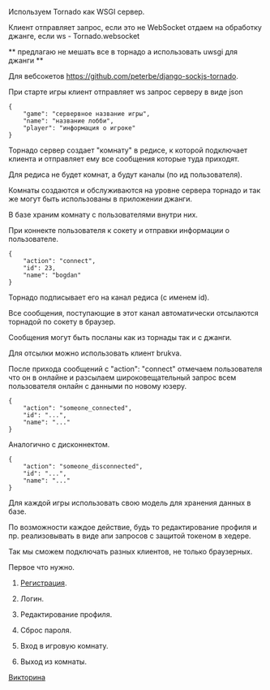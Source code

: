 Используем Tornado как WSGI сервер. 


Клиент отправляет запрос, если это не WebSocket отдаем на обработку джанге, если ws - Tornado.websocket

** предлагаю не мешать все в торнадо а использовать uwsgi для джанги **

Для вебсокетов https://github.com/peterbe/django-sockjs-tornado.

При старте игры клиент отправляет ws запрос серверу в виде json

    {   
        "game": "сервервное название игры", 
        "name": "название лобби", 
        "player": "информация о игроке"
    }
    
    
    
Торнадо сервер создает "комнату" в редисе, к которой подключает клиента и отправляет ему все сообщения которые туда приходят.

Для редиса не будет комнат, а будут каналы (по ид пользователя).

Комнаты создаются и обслуживаются на уровне сервера торнадо и так же могут быть использованы в приложении джанги.

В базе храним комнату с пользователями внутри них.

При коннекте пользователя к сокету и отправки информации о пользователе.

    { 
        "action": "connect",
        "id": 23,
        "name": "bogdan"
    }

Торнадо подписывает его на канал редиса (c именем id).

Все сообщения, поступающие в этот канал автоматически отсылаются торнадой по сокету в браузер.

Сообщения могут быть посланы как из торнады так и с джанги.

Для отсылки можно использовать клиент brukva.

После прихода сообщений с "action": "connect" отмечаем пользователя что он в онлайне и разсылаем широковещательный запрос всем пользователя онлайн с данными по новому юзеру.

    {
        "action": "someone_connected",
        "id": "...",
        "name": "..."
    }
    
Аналогично с дисконнектом.  

    {
        "action": "someone_disconnected",
        "id": "...",
        "name": "..."
    }  

Для каждой игры использовать свою модель для хранения данных в базе.

По возможности каждое действие, будь то редактирование профиля и пр. реализовывать в виде апи запросов с защитой токеном в хедере.

Так мы сможем подключать разных клиентов, не только браузерных.

Первое что нужно.

1. [Регистрация](docs/registration.md).

2. Логин.

3. Редактирование профиля.

4. Сброс пароля.

5. Вход в игровую комнату.

6. Выход из комнаты.

[Викторина](https://github.com/Dj-Denis/GameHub/wiki/Викторина)
